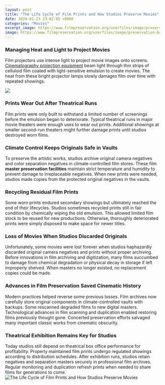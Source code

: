 ```yaml
---
layout: post
title: "The Life Cycle of Film Prints and How Studios Preserve Movies"
date: 2024-01-23 23:02:05 +0000
categories: "Movies"
excerpt_image: https://www.filmpreservation.org/userfiles/image/preservation-basics/WhyPreserveFilm_Maytime.jpg
image: https://www.filmpreservation.org/userfiles/image/preservation-basics/WhyPreserveFilm_Maytime.jpg
---
```


### Managing Heat and Light to Project Movies 
Film projectors use intense light to project movie images onto screens. [Cinematography projection equipment](https://store.fi.io.vn/chihuahuas-blue-chihuahua-dog-weightlifting-in-fitness-gym-chihuahua-dog) beam light through thin strips of celluloid film coated with light-sensitive emulsion to create movies. The heat from these bright projector lamps slowly damages film over time with repeated showings. 

![](https://image.slidesharecdn.com/introtofilmstagesas-131212065852-phpapp02/95/intro-to-film-stages-as-1-638.jpg?cb=1386831567)
### Prints Wear Out After Theatrical Runs
Film prints were only built to withstand a limited number of screenings before the emulsion began to deteriorate. Typical theatrical runs in major movie theaters were enough uses to wear out prints. Additional showings at smaller second-run theaters might further damage prints until studios destroyed worn films.
### Climate Control Keeps Originals Safe in Vaults
To preserve the artistic works, studios archive original camera negatives and color separation negatives in climate-controlled film stores. These film **master preservation facilities** maintain strict temperature and humidity to prevent damage to irreplaceable negatives. When new prints were needed, studios made copies from the protected original negatives in the vaults.
### Recycling Residual Film Prints
Some worn prints endured secondary showings but ultimately reached the end of their lifecycles. Studios sometimes recycled prints still in fair condition by chemically wiping the old emulsion. This allowed limited film stock to be reused for new productions. Otherwise, thoroughly deteriorated prints were simply disposed to make space for newer titles.
### Loss of Movies When Studios Discarded Originals
Unfortunately, some movies were lost forever when studios haphazardly discarded original camera negatives and prints without proper archiving. Before innovations in film archiving and digitization, many films succumbed to damage from chemical degradation or physical decay in storage if left improperly shelved. When masters no longer existed, no replacement copies could be made.
### Advances in Film Preservation Saved Cinematic History 
Modern practices helped reverse some previous losses. Film archives now carefully store original components in climate-controlled vaults with backups. Some rescanned degraded films to new digital masters. Technological advances in film scanning and duplication enabled restoring films previously thought gone. Concerted preservation efforts salvaged many important classic works from cinematic obscurity.
### Theatrical Exhibition Remains Key for Studios
Today studios still depend on theatrical box office performance for profitability. Properly maintained film prints undergo regulated showings according to distribution schedules. After exhibition runs, studios retain negatives and separation masters securely in professional film archives. Regular monitoring and duplication refresh prints when needed to share films for generations to come.
![The Life Cycle of Film Prints and How Studios Preserve Movies](https://www.filmpreservation.org/userfiles/image/preservation-basics/WhyPreserveFilm_Maytime.jpg)